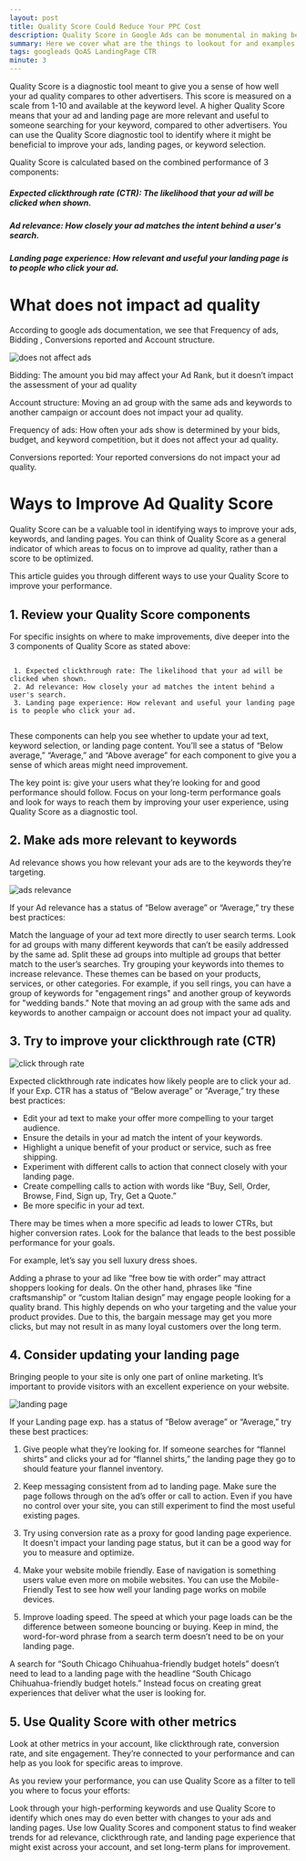 ```yaml
---
layout: post
title: Quality Score Could Reduce Your PPC Cost
description: Quality Score in Google Ads can be monumental in making better experience on google ads. 
summary: Here we cover what are the things to lookout for and examples to use in order to improve Ad Quality
tags: googleads QoAS LandingPage CTR
minute: 3
---
```


Quality Score is a diagnostic tool meant to give you a sense of how well your ad quality compares to other advertisers. This score is measured on a scale from 1-10 and available at the keyword level. A higher Quality Score means that your ad and landing page are more relevant and useful to someone searching for your keyword, compared to other advertisers. You can use the Quality Score diagnostic tool to identify where it might be beneficial to improve your ads, landing pages, or keyword selection.

Quality Score is calculated based on the combined performance of 3 components:

##### Expected clickthrough rate (CTR): The likelihood that your ad will be clicked when shown.
##### Ad relevance: How closely your ad matches the intent behind a user's search.
##### Landing page experience: How relevant and useful your landing page is to people who click your ad.





# What does not impact ad quality

According to google ads documentation, we see that Frequency of ads, Bidding , Conversions reported and Account structure.

![does not affect ads](https://th.bing.com/th/id/OIP.UipROJx2XimnnMjYHpxKuAAAAA?pid=ImgDet&rs=1)

Bidding: The amount you bid may affect your Ad Rank, but it doesn’t impact the assessment of your ad quality

Account structure: Moving an ad group with the same ads and keywords to another campaign or account does not impact your ad quality.

Frequency of ads: How often your ads show is determined by your bids, budget, and keyword competition, but it does not affect your ad quality.

Conversions reported: Your reported conversions do not impact your ad quality.

# Ways to Improve Ad Quality Score

Quality Score can be a valuable tool in identifying ways to improve your ads, keywords, and landing pages. You can think of Quality Score as a general indicator of which areas to focus on to improve ad quality, rather than a score to be optimized.

This article guides you through different ways to use your Quality Score to improve your performance.

## 1. Review your Quality Score components
For specific insights on where to make improvements, dive deeper into the 3 components of Quality Score as stated above:

```

 1. Expected clickthrough rate: The likelihood that your ad will be clicked when shown.
 2. Ad relevance: How closely your ad matches the intent behind a user's search.
 3. Landing page experience: How relevant and useful your landing page is to people who click your ad.
 
```

These components can help you see whether to update your ad text, keyword selection, or landing page content. You’ll see a status of “Below average,” “Average,” and “Above average” for each component to give you a sense of which areas might need improvement. 

The key point is: give your users what they’re looking for and good performance should follow. Focus on your long-term performance goals and look for ways to reach them by improving your user experience, using Quality Score as a diagnostic tool. 

## 2. Make ads more relevant to keywords
Ad relevance shows you how relevant your ads are to the keywords they’re targeting. 

![ads relevance](https://cdn.searchenginejournal.com/wp-content/uploads/2019/09/acf3fcff-f2d6-4cc4-b74d-389658ff34cd.jpeg)

If your Ad relevance has a status of “Below average” or “Average,” try these best practices:

Match the language of your ad text more directly to user search terms.
Look for ad groups with many different keywords that can’t be easily addressed by the same ad. Split these ad groups into multiple ad groups that better match to the user’s searches.
Try grouping your keywords into themes to increase relevance. These themes can be based on your products, services, or other categories. For example, if you sell rings, you can have a group of keywords for "engagement rings" and another group of keywords for "wedding bands."
Note that moving an ad group with the same ads and keywords to another campaign or account does not impact your ad quality. 

## 3. Try to improve your clickthrough rate (CTR)

![click through rate](https://cdn.goodfirms.co/images/click-through-rate-formula.jpg)

Expected clickthrough rate indicates how likely people are to click your ad. If your Exp. CTR has a status of “Below average” or “Average,” try these best practices:

* Edit your ad text to make your offer more compelling to your target audience.
* Ensure the details in your ad match the intent of your keywords.
* Highlight a unique benefit of your product or service, such as free shipping.
* Experiment with different calls to action that connect closely with your landing page.
* Create compelling calls to action with words like “Buy, Sell, Order, Browse, Find, Sign up, Try, Get a Quote.”
* Be more specific in your ad text.

There may be times when a more specific ad leads to lower CTRs, but higher conversion rates. Look for the balance that leads to the best possible performance for your goals.

For example, let’s say you sell luxury dress shoes. 

Adding a phrase to your ad like “free bow tie with order” may attract shoppers looking for deals. On the other hand, phrases like “fine craftsmanship” or “custom Italian design” may engage people looking for a quality brand. This highly depends on who your targeting and the value your product provides. Due to this, the bargain message may get you more clicks, but may not result in as many loyal customers over the long term.

## 4. Consider updating your landing page

Bringing people to your site is only one part of online marketing. It’s important to provide visitors with an excellent experience on your website.

![landing page](https://thumbs.gfycat.com/BlondCriminalBee-max-1mb.gif)

If your Landing page exp. has a status of “Below average” or “Average,” try these best practices:

1. Give people what they’re looking for. If someone searches for “flannel shirts” and clicks your ad for “flannel shirts,” the landing page they go to should feature your flannel inventory.

2. Keep messaging consistent from ad to landing page. Make sure the page follows through on the ad’s offer or call to action. Even if you have no control over your site, you can still experiment to find the most useful existing pages.                                                                                                   
3. Try using conversion rate as a proxy for good landing page experience. It doesn't impact your landing page status, but it can be a good way for you to measure and optimize.                                                                                                                                                                
4. Make your website mobile friendly. Ease of navigation is something users value even more on mobile websites. You can use the Mobile-Friendly Test to see how well your landing page works on mobile devices.                                                                                                                              
5. Improve loading speed. The speed at which your page loads can be the difference between someone bouncing or buying.
Keep in mind, the word-for-word phrase from a search term doesn’t need to be on your landing page. 

A search for “South Chicago Chihuahua-friendly budget hotels” doesn’t need to lead to a landing page with the headline “South Chicago Chihuahua-friendly budget hotels.” Instead focus on creating great experiences that deliver what the user is looking for.

## 5. Use Quality Score with other metrics
Look at other metrics in your account, like clickthrough rate, conversion rate, and site engagement. They’re connected to your performance and can help as you look for specific areas to improve.

As you review your performance, you can use Quality Score as a filter to tell you where to focus your efforts:

Look through your high-performing keywords and use Quality Score to identify which ones may do even better with changes to your ads and landing pages.
Use low Quality Scores and component status to find weaker trends for ad relevance, clickthrough rate, and landing page experience that might exist across your account, and set long-term plans for improvement.
